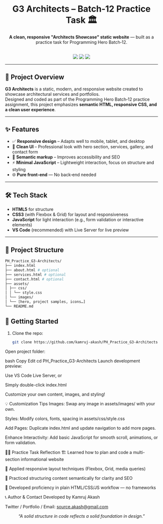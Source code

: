 <div align="center">
  
  <h1>G3 Architects – Batch‑12 Practice Task 🏛️</h1>
  <p><b>A clean, responsive "Architects Showcase" static website</b> — built as a practice task for Programming Hero Batch‑12.</p>
  <br/>
  <img src="https://img.shields.io/badge/HTML5-%23E34F26.svg?style=flat-square&logo=html5&logoColor=white" />
  <img src="https://img.shields.io/badge/CSS3-%230073E0.svg?style=flat-square&logo=css3&logoColor=white" />
  <img src="https://img.shields.io/badge/JavaScript-F7DF1E.svg?style=flat-square&logo=javascript&logoColor=black" />
</div>

---

## 📌 Project Overview

**G3 Architects** is a static, modern, and responsive website created to showcase architectural services and portfolios.  
Designed and coded as part of the Programming Hero Batch‑12 practice assignment, this project emphasizes **semantic HTML, responsive CSS, and a clean user experience**.

---

## ✨ Features

- ✅ **Responsive design** – Adapts well to mobile, tablet, and desktop
- 🎨 **Clean UI** – Professional look with hero section, services, gallery, and contact form
- 📄 **Semantic markup** – Improves accessibility and SEO
- ⚡ **Minimal JavaScript** – Lightweight interaction, focus on structure and styling
- 🌐 **Pure front‑end** — No back‑end needed

---

## 🛠️ Tech Stack

- **HTML5** for structure
- **CSS3** (with Flexbox & Grid) for layout and responsiveness
- **JavaScript** for light interaction (e.g., form validation or interactive elements)
- **VS Code** (recommended) with Live Server for live preview

---

## 📁 Project Structure
```bash
PH_Practice_G3-Architects/
├── index.html
├── about.html # optional
├── services.html # optional
├── contact.html # optional
├── assets/
│ ├── css/
│ │ └── style.css
│ └── images/
│ └── [hero, project samples, icons…]
└── README.md
```


## 🚀 Getting Started

1. Clone the repo:
   ```bash
   git clone https://github.com/kamruj-akash/PH_Practice_G3-Architects.git
Open project folder:

bash
Copy
Edit
cd PH_Practice_G3-Architects
Launch development preview:

Use VS Code Live Server, or

Simply double-click index.html

Customize your own content, images, and styling!

💡 Customization Tips
Images: Swap any image in assets/images/ with your own.

Styles: Modify colors, fonts, spacing in assets/css/style.css

Add Pages: Duplicate index.html and update navigation to add more pages.

Enhance Interactivity: Add basic JavaScript for smooth scroll, animations, or form validation.

🧑‍🏫 Practice Task Reflection
🏗️ Learned how to plan and code a multi-section informational website

🎯 Applied responsive layout techniques (Flexbox, Grid, media queries)

🧩 Practiced structuring content semantically for clarity and SEO

🌱 Developed proficiency in plain HTML/CSS/JS workflow — no frameworks

📞 Author & Contact
Developed by Kamruj Akash

Twitter / Portfolio / Email: source.akash@gmail.com

<div align="center"> <i>“A solid structure in code reflects a solid foundation in design.”</i> </div>
